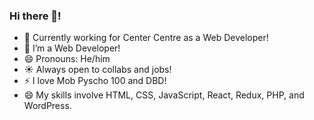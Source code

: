 ### Hi there 👋!

<!--
**HenryDelGlitch/HenryDelGlitch** is a ✨ _special_ ✨ repository because its `README.md` (this file) appears on your GitHub profile.

Here are some ideas to get you started:

-->

- 🔭 Currently working for Center Centre as a Web Developer!
- 🌱 I’m a Web Developer!
- 😄 Pronouns: He/him
- :sunny: Always open to collabs and jobs!
- :zap: I love Mob Pyscho 100 and DBD!
- :smile: My skills involve HTML, CSS, JavaScript, React, Redux, PHP, and WordPress.
